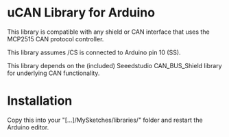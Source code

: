 uCAN Library for Arduino
==============
This library is compatible with any shield or CAN interface that uses the MCP2515 CAN protocol controller.

This library assumes /CS is connected to Arduino pin 10 (SS).

This library depends on the (included) Seeedstudio CAN_BUS_Shield library for underlying CAN functionality.

Installation
==============
Copy this into your "[...]/MySketches/libraries/" folder and restart the Arduino editor.
